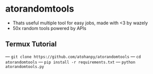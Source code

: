 # atorandomtools
- Thats useful multiple tool for easy jobs, made with <3 by wazely
- 50x random tools powered by APIs

## Termux Tutorial
— `git clone https://github.com/atohanpy/atorandomtools`
— `cd atorandomtools`
— `pip install -r requirements.txt`
— `python atorandomtools.py`
